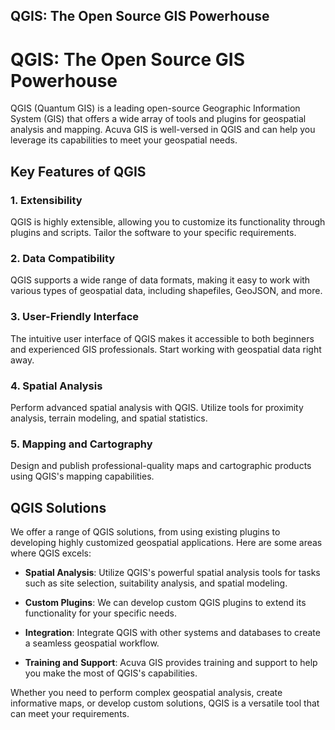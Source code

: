 ## QGIS: The Open Source GIS Powerhouse

# QGIS: The Open Source GIS Powerhouse

QGIS (Quantum GIS) is a leading open-source Geographic Information System (GIS) that offers a wide array of tools and plugins for geospatial analysis and mapping. Acuva GIS is well-versed in QGIS and can help you leverage its capabilities to meet your geospatial needs.

## Key Features of QGIS

### 1. Extensibility

QGIS is highly extensible, allowing you to customize its functionality through plugins and scripts. Tailor the software to your specific requirements.

### 2. Data Compatibility

QGIS supports a wide range of data formats, making it easy to work with various types of geospatial data, including shapefiles, GeoJSON, and more.

### 3. User-Friendly Interface

The intuitive user interface of QGIS makes it accessible to both beginners and experienced GIS professionals. Start working with geospatial data right away.

### 4. Spatial Analysis

Perform advanced spatial analysis with QGIS. Utilize tools for proximity analysis, terrain modeling, and spatial statistics.

### 5. Mapping and Cartography

Design and publish professional-quality maps and cartographic products using QGIS's mapping capabilities.

## QGIS Solutions

We offer a range of QGIS solutions, from using existing plugins to developing highly customized geospatial applications. Here are some areas where QGIS excels:

- **Spatial Analysis**: Utilize QGIS's powerful spatial analysis tools for tasks such as site selection, suitability analysis, and spatial modeling.

- **Custom Plugins**: We can develop custom QGIS plugins to extend its functionality for your specific needs.

- **Integration**: Integrate QGIS with other systems and databases to create a seamless geospatial workflow.

- **Training and Support**: Acuva GIS provides training and support to help you make the most of QGIS's capabilities.

Whether you need to perform complex geospatial analysis, create informative maps, or develop custom solutions, QGIS is a versatile tool that can meet your requirements.
